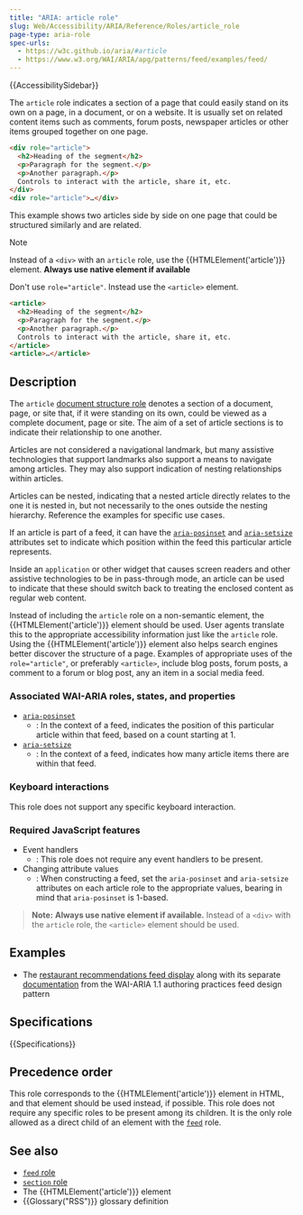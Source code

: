```yaml
---
title: "ARIA: article role"
slug: Web/Accessibility/ARIA/Reference/Roles/article_role
page-type: aria-role
spec-urls:
  - https://w3c.github.io/aria/#article
  - https://www.w3.org/WAI/ARIA/apg/patterns/feed/examples/feed/
---
```


{{AccessibilitySidebar}}

The `article` role indicates a section of a page that could easily stand on its own on a page, in a document, or on a website. It is usually set on related content items such as comments, forum posts, newspaper articles or other items grouped together on one page.

```html
<div role="article">
  <h2>Heading of the segment</h2>
  <p>Paragraph for the segment.</p>
  <p>Another paragraph.</p>
  Controls to interact with the article, share it, etc.
</div>
<div role="article">…</div>
```

This example shows two articles side by side on one page that could be structured similarly and are related.

> [!NOTE]
> Instead of a `<div>` with an `article` role, use the {{HTMLElement('article')}} element. **Always use native element if available**

Don't use `role="article"`. Instead use the `<article>` element.

```html
<article>
  <h2>Heading of the segment</h2>
  <p>Paragraph for the segment.</p>
  <p>Another paragraph.</p>
  Controls to interact with the article, share it, etc.
</article>
<article>…</article>
```

## Description

The `article` [document structure role](/en-US/docs/Web/Accessibility/ARIA/Roles#1._document_structure_roles) denotes a section of a document, page, or site that, if it were standing on its own, could be viewed as a complete document, page or site. The aim of a set of article sections is to indicate their relationship to one another.

Articles are not considered a navigational landmark, but many assistive technologies that support landmarks also support a means to navigate among articles. They may also support indication of nesting relationships within articles.

Articles can be nested, indicating that a nested article directly relates to the one it is nested in, but not necessarily to the ones outside the nesting hierarchy. Reference the examples for specific use cases.

If an article is part of a feed, it can have the [`aria-posinset`](/en-US/docs/Web/Accessibility/ARIA/Reference/Attributes/aria-posinset) and [`aria-setsize`](/en-US/docs/Web/Accessibility/ARIA/Reference/Attributes/aria-setsize) attributes set to indicate which position within the feed this particular article represents.

Inside an `application` or other widget that causes screen readers and other assistive technologies to be in pass-through mode, an article can be used to indicate that these should switch back to treating the enclosed content as regular web content.

Instead of including the `article` role on a non-semantic element, the {{HTMLElement('article')}} element should be used. User agents translate this to the appropriate accessibility information just like the `article` role. Using the {{HTMLElement('article')}} element also helps search engines better discover the structure of a page. Examples of appropriate uses of the `role="article"`, or preferably `<article>`, include blog posts, forum posts, a comment to a forum or blog post, any an item in a social media feed.

### Associated WAI-ARIA roles, states, and properties

- [`aria-posinset`](/en-US/docs/Web/Accessibility/ARIA/Reference/Attributes/aria-posinset)
  - : In the context of a feed, indicates the position of this particular article within that feed, based on a count starting at 1.
- [`aria-setsize`](/en-US/docs/Web/Accessibility/ARIA/Reference/Attributes/aria-setsize)
  - : In the context of a feed, indicates how many article items there are within that feed.

### Keyboard interactions

This role does not support any specific keyboard interaction.

### Required JavaScript features

- Event handlers
  - : This role does not require any event handlers to be present.
- Changing attribute values
  - : When constructing a feed, set the `aria-posinset` and `aria-setsize` attributes on each article role to the appropriate values, bearing in mind that `aria-posinset` is 1-based.

> **Note:** **Always use native element if available.** Instead of a `<div>` with the `article` role, the `<article>` element should be used.

## Examples

- The [restaurant recommendations feed display](https://www.w3.org/WAI/ARIA/apg/patterns/feed/examples/feed-display.html) along with its separate [documentation](https://www.w3.org/WAI/ARIA/apg/patterns/feed/examples/feed/) from the WAI-ARIA 1.1 authoring practices feed design pattern

## Specifications

{{Specifications}}

## Precedence order

This role corresponds to the {{HTMLElement('article')}} element in HTML, and that element should be used instead, if possible. This role does not require any specific roles to be present among its children. It is the only role allowed as a direct child of an element with the [`feed`](/en-US/docs/Web/Accessibility/ARIA/Roles/feed_role) role.

## See also

- [`feed` role](/en-US/docs/Web/Accessibility/ARIA/Roles/feed_role)
- [`section` role](/en-US/docs/Web/Accessibility/ARIA/Roles/section_role)
- The {{HTMLElement('article')}} element
- {{Glossary("RSS")}} glossary definition

